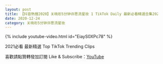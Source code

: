 ```yaml
---
layout: post
title: 【抖音熱搜2020】关晓彤5分钟许愿流星妆 1 TikTok Daily 最新必看精選合集2020 12 24
date: 2020-12-24
category: 关晓彤5分钟许愿流星妆
---
```


{% include youtube-video.html id="EiayS0XPc78" %}

2021必看 最新精選 Top TikTok Trending Clips

喜歡請點贊轉發加訂閱 Like & Subscribe：[YouTube](https://www.youtube.com/channel/UCAoR7VcanIPd04uEq_GIylA/videos)

